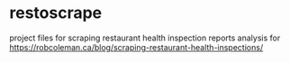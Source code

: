 # restoscrape
project files for scraping restaurant health inspection reports
analysis for https://robcoleman.ca/blog/scraping-restaurant-health-inspections/
